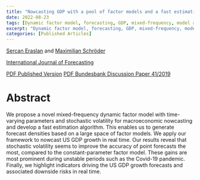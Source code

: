 ```yaml
---
title: "Nowcasting GDP with a pool of factor models and a fast estimation algorithm (forthcoming)"
date: 2022-08-23
tags: [Dynamic factor model, forecasting, GDP, mixed-frequency, model averaging, time-varying-parameter]
excerpt: "Dynamic factor model, forecasting, GDP, mixed-frequency, model averaging, time-varying-parameter"
categories: [Published Articles]
---
```

[Sercan Eraslan](https://papers.ssrn.com/sol3/cf_dev/AbsByAuth.cfm?per_id=2364853) and [Maximilian Schröder](https://papers.ssrn.com/sol3/cf_dev/AbsByAuth.cfm?per_id=3737565)

[International Journal of Forecasting](https://www.sciencedirect.com/science/article/pii/S0169207022001078)

[PDF Published Version](/assets/pdfs/paper.pdf)
[PDF Bundesbank Discussion Paper 41/2019](/assets/pdfs/Bundesbank_Discussion_Paper.pdf)

<!--


<a href="/assets/codes/Lecture_1.ipynb"><button class="btn" style="background-color:DodgerBlue; color:white" ><i class="fa fa-download"></i> Download</button></a>

-->



# Abstract
We propose a novel mixed-frequency dynamic factor model with time-varying parameters and stochastic volatility for macroeconomic nowcasting and develop a fast estimation algorithm. This enables us to generate forecast densities based on a large space of factor models. We apply our framework to nowcast US GDP growth in real time. Our results reveal that stochastic volatility seems to improve the accuracy of point forecasts the most, compared to the constant-parameter factor model. These gains are most prominent during unstable periods such as the Covid-19 pandemic. Finally, we highlight indicators driving the US GDP growth forecasts and associated downside risks in real time.
